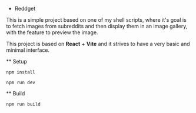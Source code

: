 * Reddget

This is a simple project based on one of my shell scripts, where it's goal is to fetch images from subreddits
and then display them in an image gallery, with the feature to preview the image.

This project is based on **React** + **Vite** and it strives to have a very basic and minimal interface.

** Setup

```console
npm install
```

```console
npm run dev
```

** Build

```console
npm run build
```

